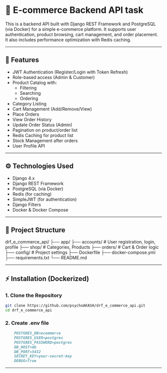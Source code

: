 # 🛒 E-commerce Backend API task

This is a backend API built with Django REST Framework and PostgreSQL (via Docker) for a simple e-commerce platform. It supports user authentication, product browsing, cart management, and order placement. It also includes performance optimization with Redis caching.

---

## 🚀 Features

- JWT Authentication (Register/Login with Token Refresh)
- Role-based access (Admin & Customer)
- Product Catalog with:
  - Filtering
  - Searching
  - Ordering
- Category Listing
- Cart Management (Add/Remove/View)
- Place Orders
- View Order History
- Update Order Status (Admin)
- Pagination on product/order list
- Redis Caching for product list
- Stock Management after orders
- User Profile API

---

## ⚙️ Technologies Used

- Django 4.x
- Django REST Framework
- PostgreSQL (via Docker)
- Redis (for caching)
- SimpleJWT (for authentication)
- Django Filters
- Docker & Docker Compose

---

## 🧩 Project Structure

drf_e_commerce_api/
├── app/
    ├── accounts/ # User registration, login, profile
    ├── shop/ # Categories, Products
    ├── orders/ # Cart & Order logic
    ├── config/ # Project settings
├── Dockerfile
├── docker-compose.yml
├── requirements.txt
└── README.md


---

## ⚡ Installation (Dockerized)

### 1. Clone the Repository

```bash
git clone https://github.com/psychoAKASH/drf_e_commerce_api.git
cd drf_e_commerce_api
```

### 2. Create .env file
```markdown
    POSTGRES_DB=ecommerce
    POSTGRES_USER=postgres
    POSTGRES_PASSWORD=postgres
    DB_HOST=db
    DB_PORT=5432
    SECRET_KEY=your-secret-key
    DEBUG=True
```
---